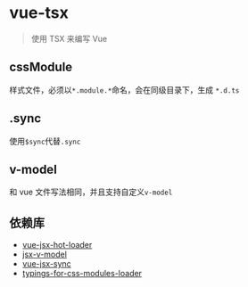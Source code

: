 # vue-tsx

> 使用 TSX 来编写 Vue

## cssModule

样式文件，必须以`*.module.*`命名，会在同级目录下，生成 `*.d.ts`

## .sync

使用`$sync`代替`.sync`

## v-model

和 vue 文件写法相同，并且支持自定义`v-model`

## 依赖库

- [vue-jsx-hot-loader](https://github.com/skyrpex/vue-jsx-hot-loader)
- [jsx-v-model](https://github.com/nickmessing/babel-plugin-jsx-v-model)
- [vue-jsx-sync](https://github.com/njleonzhang/babel-plugin-vue-jsx-sync)
- [typings-for-css-modules-loader](https://github.com/Jimdo/typings-for-css-modules-loader)

